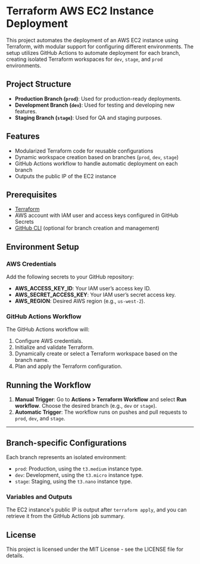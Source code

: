
# Terraform AWS EC2 Instance Deployment

This project automates the deployment of an AWS EC2 instance using Terraform, with modular support for configuring different environments. The setup utilizes GitHub Actions to automate deployment for each branch, creating isolated Terraform workspaces for `dev`, `stage`, and `prod` environments.

## Project Structure

- **Production Branch (`prod`)**: Used for production-ready deployments.
- **Development Branch (`dev`)**: Used for testing and developing new features.
- **Staging Branch (`stage`)**: Used for QA and staging purposes.

## Features

- Modularized Terraform code for reusable configurations
- Dynamic workspace creation based on branches (`prod`, `dev`, `stage`)
- GitHub Actions workflow to handle automatic deployment on each branch
- Outputs the public IP of the EC2 instance

## Prerequisites

- [Terraform](https://www.terraform.io/downloads.html)
- AWS account with IAM user and access keys configured in GitHub Secrets
- [GitHub CLI](https://cli.github.com/) (optional for branch creation and management)

## Environment Setup

### AWS Credentials

Add the following secrets to your GitHub repository:
- **AWS_ACCESS_KEY_ID**: Your IAM user’s access key ID.
- **AWS_SECRET_ACCESS_KEY**: Your IAM user’s secret access key.
- **AWS_REGION**: Desired AWS region (e.g., `us-west-2`).

### GitHub Actions Workflow

The GitHub Actions workflow will:
1. Configure AWS credentials.
2. Initialize and validate Terraform.
3. Dynamically create or select a Terraform workspace based on the branch name.
4. Plan and apply the Terraform configuration.

## Running the Workflow

1. **Manual Trigger**: Go to **Actions > Terraform Workflow** and select **Run workflow**. Choose the desired branch (e.g., `dev` or `stage`).
2. **Automatic Trigger**: The workflow runs on pushes and pull requests to `prod`, `dev`, and `stage`.

---

## Branch-specific Configurations

Each branch represents an isolated environment:
- `prod`: Production, using the `t3.medium` instance type.
- `dev`: Development, using the `t3.micro` instance type.
- `stage`: Staging, using the `t3.nano` instance type.

### Variables and Outputs

The EC2 instance's public IP is output after `terraform apply`, and you can retrieve it from the GitHub Actions job summary.

## License

This project is licensed under the MIT License - see the LICENSE file for details.
